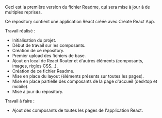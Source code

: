 Ceci est la première version du fichier Readme, qui sera mise à jour à de multiples reprises.

Ce repository contient une application React créée avec Create React App.

Travail réalisé :
- Initialisation du projet.
- Début de travail sur les composants.
- Création de ce repository.
- Premier upload des fichiers de base.
- Ajout en local de React Router et d'autres éléments (composants, images, règles CSS...).
- Création de ce fichier Readme.
- Mise en place du layout (éléments présents sur toutes les pages).
- Mise en place partielle des composants de la page d'accueil (desktop et mobile).
- Mise à jour du repository.

Travail à faire :
- Ajout des composants de toutes les pages de l'application React.